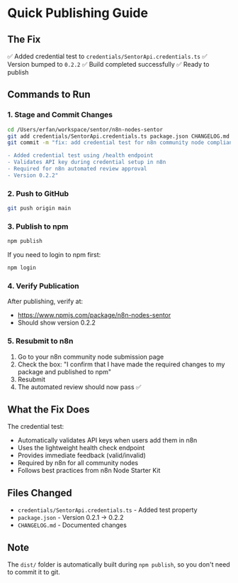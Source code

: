 # Quick Publishing Guide

## The Fix
✅ Added credential test to `credentials/SentorApi.credentials.ts`
✅ Version bumped to `0.2.2`
✅ Build completed successfully
✅ Ready to publish

## Commands to Run

### 1. Stage and Commit Changes
```bash
cd /Users/erfan/workspace/sentor/n8n-nodes-sentor
git add credentials/SentorApi.credentials.ts package.json CHANGELOG.md
git commit -m "fix: add credential test for n8n community node compliance

- Added credential test using /health endpoint
- Validates API key during credential setup in n8n
- Required for n8n automated review approval
- Version 0.2.2"
```

### 2. Push to GitHub
```bash
git push origin main
```

### 3. Publish to npm
```bash
npm publish
```

If you need to login to npm first:
```bash
npm login
```

### 4. Verify Publication
After publishing, verify at:
- https://www.npmjs.com/package/n8n-nodes-sentor
- Should show version 0.2.2

### 5. Resubmit to n8n
1. Go to your n8n community node submission page
2. Check the box: "I confirm that I have made the required changes to my package and published to npm"
3. Resubmit
4. The automated review should now pass ✅

## What the Fix Does

The credential test:
- Automatically validates API keys when users add them in n8n
- Uses the lightweight health check endpoint
- Provides immediate feedback (valid/invalid)
- Required by n8n for all community nodes
- Follows best practices from n8n Node Starter Kit

## Files Changed
- `credentials/SentorApi.credentials.ts` - Added test property
- `package.json` - Version 0.2.1 → 0.2.2
- `CHANGELOG.md` - Documented changes

## Note
The `dist/` folder is automatically built during `npm publish`, so you don't need to commit it to git.


